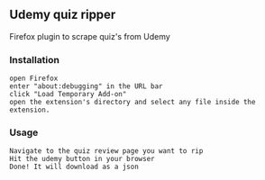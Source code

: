 Udemy quiz ripper
----------------

Firefox plugin to scrape quiz's from Udemy

### Installation

    open Firefox
    enter "about:debugging" in the URL bar
    click "Load Temporary Add-on"
    open the extension's directory and select any file inside the extension.

### Usage

    Navigate to the quiz review page you want to rip
    Hit the udemy button in your browser
    Done! It will download as a json
